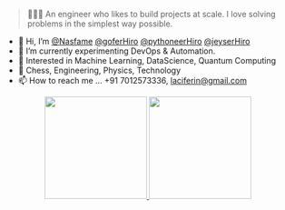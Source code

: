 <blockquote align="left">
  👨🏾‍💻 An engineer who likes to build projects at scale. I love solving problems in the simplest way possible. 
 </blockquote>
 
- 👋 Hi, I’m [@Nasfame](https://github.com/Nasfame) [@goferHiro](https://github.com/goferHiro) [@pythoneerHiro](https://github.com/pythoneerHiro) [@jeyserHiro](https://github.com/pythoneerHiro)
- 🌱 I’m currently experimenting DevOps & Automation.
- 👀 Interested in Machine Learning, DataScience, Quantum Computing
- 💞️ Chess, Engineering, Physics, Technology
- 📫 How to reach me ... +91 7012573336, laciferin@gmail.com


<!-- <a href="https://github.com/Nasfame/">
  <img src="https://github.com/Nasfame//raw/master/screenshot.gif" alt="@Nasfame/" />
</a>
 -->

<!-- <h4>
📭 More stuffs about me ? : <a href="">My Profile</a>
</h4> -->

<div align="center">
  <a href="https://github.com/Nasfame">
  <img height="180em" src="https://github-readme-stats.vercel.app/api?username=Nasfame&show_icons=true&theme=transparent"/>
  <img height="180em" src="https://github-readme-stats.vercel.app/api/top-langs/?username=Nasfame&layout=compact&langs_count=7&theme=transparent"/>
</div>
  


